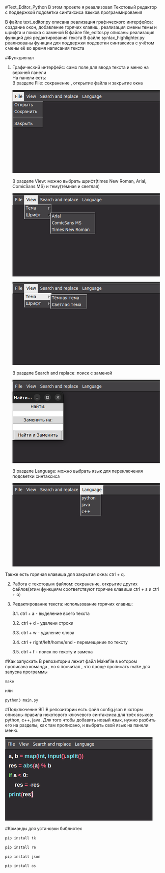 #Text_Editor_Python
В этом проекте я реаализовал Текстовый редактор с поддержкой подсветки синтаксиса языков программирования

В файле text_editor.py описана реализация графического интерфейса: создание окон, добавление горячих клавиш, реализация смены темы и шрифта и поиска с заменой 
В файле file_editor.py описаны реализация функций для редактирования текста
В файле syntax_highlighter.py реализованы функции для поддержки подсветки синтаксиса с учётом смены её во время написания текста

#Функционал
1. Графический интерфейс: само поле для ввода текста и меню на верхней панели  
На панели есть:  
    В разделе File: сохранение , открытие файла и закрытие окна  
    
    ![меню File](img/file.png)  
    
    В разделе View: можно выбрать шрифт(times New Roman, Arial, ComicSans MS) и тему(тёмная и светлая)  
    
    ![перечень шрифтов](img/fonts.png)  
    
    ![перечен тем](img/views.png)  
    
    В разделе Search and replace: поиск с заменой  
    
    ![окно поиска](img/search_and_replace.png)  
    
    В разделе Language: можно выбрать язык для переключения подсветки синтаксиса  
    
    ![перечень языков](img/language.png)  

Также есть горячая клавиша для закрытия окна: ctrl + q.  

2. Работа с текстовым файлом: сохранение, открытие других файлов(этим функциям соответствуют горячие клавиши ctrl + s и ctrl + o)  

3. Редактирование текста: использование горячих клавиш:  

    3.1. ctrl + a - выделение всего текста  

    3.2. ctrl + d - удалени строки  

    3.3. ctrl + w - удаление слова  

    3.4. ctrl + right/left/home/end - перемещение по тексту  

    3.5. ctrl + f - поиск по тексту и замена  

#Как запускать
В репозитории лежит файл Makefile в котором прописана команда , но я посчитал , что проще прописать make для запуска программы  

```
make
```

или  

```
python3 main.py
```
  
#Подключение ЯП
В репозитории есть файл config.json в которм описаны правила некоторого ключевого синтаксиса для трёх языков: python, c++, java. Для того чтобы добавить новый язык, нужно разбить его на разделы, как там прописано, и выбрать свой язык на панели меню.  

![пример подсветки кода](img/example_highlight.png)  

#Команды для установки библиотек

```
pip install tk
```  

```
pip install re
```  

```
pip install json
```  

```
pip install os
```  
